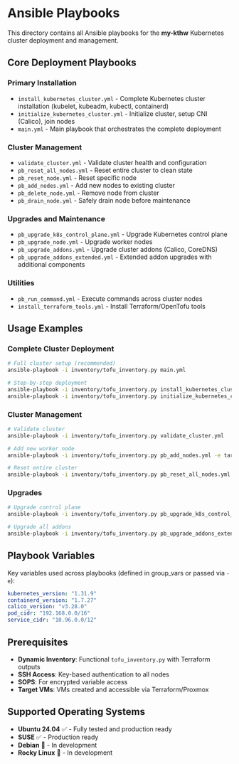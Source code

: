 # Ansible Playbooks

This directory contains all Ansible playbooks for the **my-kthw** Kubernetes cluster deployment and management.

## Core Deployment Playbooks

### Primary Installation
- `install_kubernetes_cluster.yml` - Complete Kubernetes cluster installation (kubelet, kubeadm, kubectl, containerd)
- `initialize_kubernetes_cluster.yml` - Initialize cluster, setup CNI (Calico), join nodes
- `main.yml` - Main playbook that orchestrates the complete deployment

### Cluster Management
- `validate_cluster.yml` - Validate cluster health and configuration
- `pb_reset_all_nodes.yml` - Reset entire cluster to clean state
- `pb_reset_node.yml` - Reset specific node
- `pb_add_nodes.yml` - Add new nodes to existing cluster
- `pb_delete_node.yml` - Remove node from cluster
- `pb_drain_node.yml` - Safely drain node before maintenance

### Upgrades and Maintenance
- `pb_upgrade_k8s_control_plane.yml` - Upgrade Kubernetes control plane
- `pb_upgrade_node.yml` - Upgrade worker nodes
- `pb_upgrade_addons.yml` - Upgrade cluster addons (Calico, CoreDNS)
- `pb_upgrade_addons_extended.yml` - Extended addon upgrades with additional components

### Utilities
- `pb_run_command.yml` - Execute commands across cluster nodes
- `install_terraform_tools.yml` - Install Terraform/OpenTofu tools

## Usage Examples

### Complete Cluster Deployment
```bash
# Full cluster setup (recommended)
ansible-playbook -i inventory/tofu_inventory.py main.yml

# Step-by-step deployment
ansible-playbook -i inventory/tofu_inventory.py install_kubernetes_cluster.yml
ansible-playbook -i inventory/tofu_inventory.py initialize_kubernetes_cluster.yml
```

### Cluster Management
```bash
# Validate cluster
ansible-playbook -i inventory/tofu_inventory.py validate_cluster.yml

# Add new worker node
ansible-playbook -i inventory/tofu_inventory.py pb_add_nodes.yml -e target_node=wu3

# Reset entire cluster
ansible-playbook -i inventory/tofu_inventory.py pb_reset_all_nodes.yml
```

### Upgrades
```bash
# Upgrade control plane
ansible-playbook -i inventory/tofu_inventory.py pb_upgrade_k8s_control_plane.yml

# Upgrade all addons
ansible-playbook -i inventory/tofu_inventory.py pb_upgrade_addons_extended.yml
```

## Playbook Variables

Key variables used across playbooks (defined in group_vars or passed via `-e`):

```yaml
kubernetes_version: "1.31.9"
containerd_version: "1.7.27"
calico_version: "v3.28.0"
pod_cidr: "192.168.0.0/16"
service_cidr: "10.96.0.0/12"
```

## Prerequisites

- **Dynamic Inventory**: Functional `tofu_inventory.py` with Terraform outputs
- **SSH Access**: Key-based authentication to all nodes
- **SOPS**: For encrypted variable access
- **Target VMs**: VMs created and accessible via Terraform/Proxmox

## Supported Operating Systems

- **Ubuntu 24.04** ✅ - Fully tested and production ready
- **SUSE** ✅ - Production ready
- **Debian** 🚧 - In development
- **Rocky Linux** 🚧 - In development
